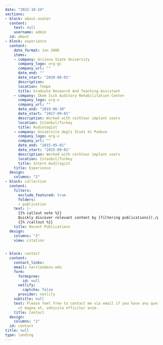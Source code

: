 ```yaml
---
date: "2022-10-24"
sections:
- block: about.avatar
  content:
    text: null
    username: admin
  id: about
- block: experience
  content:
    date_format: Jan 2006
    items:
    - company: Arizona State University
      company_logo: org-gc
      company_url: ""
      date_end: ""
      date_start: "2020-08-01"
      description: 
      location: Tempe
      title: Graduate Research And Teaching Assistant
    - company: Ikem Isik Auditory Rehabilitation Center
      company_logo: org-x
      company_url: ""
      date_end: "2019-06-30"
      date_start: "2017-09-01"
      description: Worked with cochlear implant users
      location: Istanbul/Turkey
      title: Audiologist
    - company: Universita degli Studi di Padova
      company_logo: org-x
      company_url: ""
      date_end: "2015-05-01"
      date_start: "2015-09-01"
      description: Worked with cochlear implant users
      location: Istanbul/Turkey
      title: Intern Audilogist
    title: Experience
  design:
    columns: "2"
- block: collection
  content:
    filters:
      exclude_featured: true
      folders:
      - publication
    text: |-
      {{% callout note %}}
      Quickly discover relevant content by [filtering publications](./publication/).
      {{% /callout %}}
    title: Recent Publications
  design:
    columns: "2"
    view: citation

    
- block: contact
  content:
    contact_links:
    email: narslan@asu.edu
    form:
      formspree:
        id: null
      netlify:
        captcha: false
      provider: netlify
    subtitle: null
    text: Please feel free to contact me via email if you have any questions or inquiries.
      ut magna et, vehicula efficitur enim.
    title: Contact
  design:
    columns: "2"
  id: contact
title: null
type: landing
---
```

